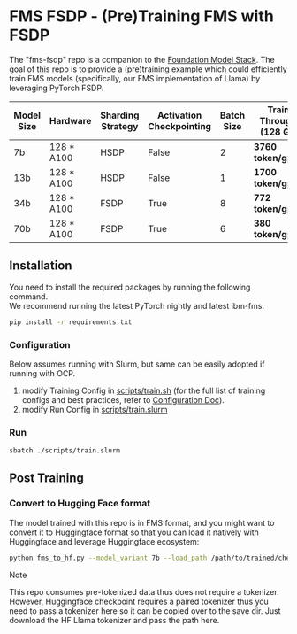 # FMS FSDP - (Pre)Training FMS with FSDP

The "fms-fsdp" repo is a companion to the [Foundation Model Stack](https://github.com/foundation-model-stack/foundation-model-stack).
The goal of this repo is to provide a (pre)training example which could efficiently train
FMS models (specifically, our FMS implementation of Llama) by leveraging PyTorch
FSDP.

| Model Size | Hardware    | Sharding Strategy | Activation Checkpointing | Batch Size | Training Throughput <br/> (128 GPUs) | Example Script        | Profile Trace                                                         | 
|------------|-------------|-------------------|--------------------------|------------|--------------------------------------|-----------------------|-----------------------------------------------------------------------|
| 7b         | 128 * A100  | HSDP              | False                    | 2          | **3760 token/gpu/sec**               | [7b](scripts/7b.sh)   | [7b trace](https://ibm.box.com/s/ohaliqku0rl52jc9dhw1cb04opgssgy3)    |
| 13b        | 128 * A100  | HSDP              | False                    | 1          | **1700 token/gpu/sec**               | [13b](scripts/13b.sh) | [13b trace](https://ibm.box.com/s/2j0uib7m1p5wqjhv9dagq4331n62iyv6)   |
| 34b        | 128 * A100  | FSDP              | True                     | 8          | **772 token/gpu/sec**                | [34b](scripts/34b.sh) | [34b trace](https://ibm.box.com/s/tf7x6254egzgzrn6ceh6kgdgy0rbowz6)   |  
| 70b        | 128 * A100  | FSDP              | True                     | 6          | **380 token/gpu/sec**                | [70b](scripts/70b.sh) | [70b trace](https://ibm.box.com/s/5o1ohr1144nloqjrelsvunrq0rutyynu)   |


## Installation
You need to install the required packages by running the following command.  
We recommend running the latest PyTorch nightly and latest ibm-fms.

```bash
pip install -r requirements.txt
```

### Configuration

Below assumes running with Slurm, but same can be easily adopted
if running with OCP.

1. modify Training Config in [scripts/train.sh](scripts/train.sh) (for the full
list of training configs and best practices, refer to [Configuration Doc](docs/configurations.md)).
2. modify Run Config in [scripts/train.slurm](scripts/train.slurm)

### Run
```bash
sbatch ./scripts/train.slurm
```

## Post Training

### Convert to Hugging Face format

The model trained with this repo is in FMS format, and you might want to convert it
to Huggingface format so that you can load it natively with Huggingface and leverage Huggingface ecosystem:
```bash
python fms_to_hf.py --model_variant 7b --load_path /path/to/trained/checkpoints --save_path /output/path --tokenizer_name_or_path /path/to/llama/tokenizer
```
> [!Note]
> This repo consumes pre-tokenized data thus does not require a tokenizer. However,
> Huggingface checkpoint requires a paired tokenizer thus you need to pass a tokenizer
> here so it can be copied over to the save dir. Just download the HF Llama tokenizer
> and pass the path here.



